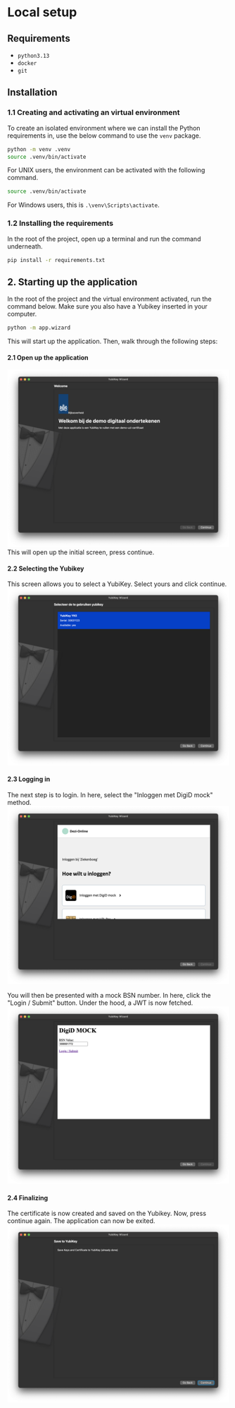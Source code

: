 # Local setup

## Requirements
- `python3.13`
- `docker`
- `git`

## Installation
### 1.1 Creating and activating an virtual environment
To create an isolated environment where we can install the Python requirements in, use the below command to use the `venv` package.

```bash
python -m venv .venv
source .venv/bin/activate
```

For UNIX users, the environment can be activated with the following command.
```bash
source .venv/bin/activate
```

For Windows users, this is `.\venv\Scripts\activate`.

### 1.2 Installing the requirements
In the root of the project, open up a terminal and run the command underneath.

```bash
pip install -r requirements.txt
```



## 2. Starting up the application
In the root of the project and the virtual environment activated, run the command below. Make sure you also have a Yubikey inserted in your computer.

```bash
python -m app.wizard
```

This will start up the application. Then, walk through the following steps:

#### 2.1 Open up the application
![alt text](image.png)
This will open up the initial screen, press continue. 

#### 2.2 Selecting the Yubikey
This screen allows you to select a YubiKey. Select yours and click continue.
![alt text](image-1.png)

#### 2.3 Logging in
The next step is to login. In here, select the "Inloggen met DigiD mock" method. 
![alt text](image-4.png) 

You will then be presented with a mock BSN number. In here, click the "Login / Submit" button. Under the hood, a JWT is now fetched.
![alt text](image-5.png)

#### 2.4 Finalizing
The certificate is now created and saved on the Yubikey. Now, press continue again. The application can now be exited. 
![alt text](image-6.png)
